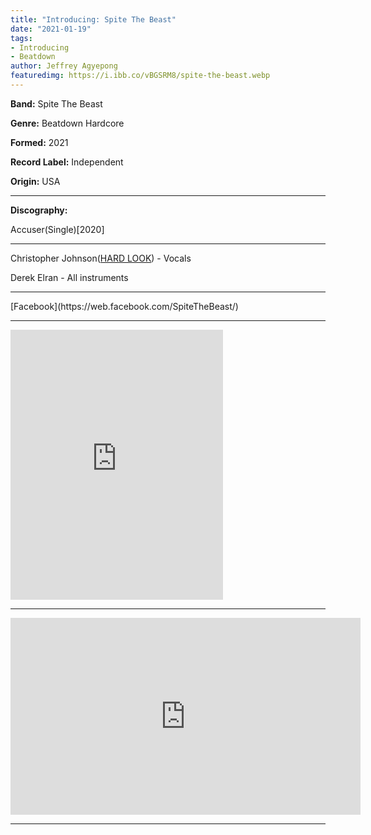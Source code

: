 ```yaml
---
title: "Introducing: Spite The Beast"
date: "2021-01-19"
tags:
- Introducing
- Beatdown
author: Jeffrey Agyepong
featuredimg: https://i.ibb.co/vBGSRM8/spite-the-beast.webp
---
```


**Band:** Spite The Beast

**Genre:** Beatdown Hardcore

**Formed:** 2021

**Record Label:** Independent 

**Origin:** USA

<hr>

**Discography:**

Accuser(Single)[2020]

<hr>

Christopher Johnson([HARD LOOK](https://beyondthegrave.netlify.app/2020/08/28/review-hard-look-the-great-tribulation/)) - Vocals

Derek Elran - All instruments



<hr>
[Facebook](https://web.facebook.com/SpiteTheBeast/)

<hr>

<iframe style="border: 0; width: 340px; height: 432px;" src="https://bandcamp.com/EmbeddedPlayer/track=732599525/size=large/bgcol=ffffff/linkcol=0687f5/tracklist=false/transparent=true/" seamless><a href="https://spitethebeast.bandcamp.com/track/accuser">Accuser by Spite The Beast</a></iframe>



<hr>

<div class="video-container"><iframe width="560" height="315" src="https://www.youtube.com/embed/gcJ-eXOfPWg" frameborder="0" allow="accelerometer; autoplay; clipboard-write; encrypted-media; gyroscope; picture-in-picture" allowfullscreen></iframe></div>

<hr>